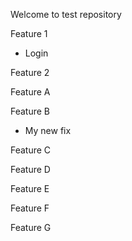 Welcome to test repository

Feature 1
- Login

Feature 2

Feature A

Feature B
- My new fix

Feature C

Feature D

Feature E

Feature F

Feature G
